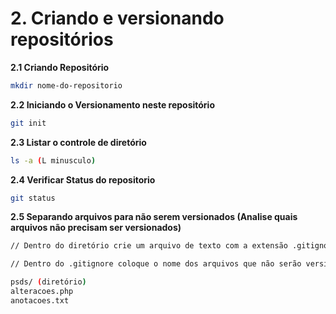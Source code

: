 # 2. Criando e versionando repositórios

**2.1 Criando Repositório**
```bash
mkdir nome-do-repositorio
```
**2.2 Iniciando o Versionamento neste repositório**
```bash
git init
```
**2.3 Listar o controle de diretório**
```bash
ls -a (L minusculo)
```
**2.4 Verificar Status do repositorio**
```bash
git status
```
**2.5 Separando arquivos para não serem versionados (Analise quais arquivos não precisam ser versionados)**
```bash
// Dentro do diretório crie um arquivo de texto com a extensão .gitignore

// Dentro do .gitignore coloque o nome dos arquivos que não serão versionados

psds/ (diretório)
alteracoes.php
anotacoes.txt
```
